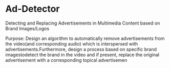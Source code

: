 # Ad-Detector
Detecting and Replacing Advertisements in Multimedia Content based on Brand Images/Logos

Purpose:
Design an algorithm to automatically remove advertisements from the video(and corresponding audio) which is interspersed with advertisements.Furthermore, design a process based on specific brand imagestodetect the brand in the video and if present, replace the original advertisement with a corresponding topical advertisemen
